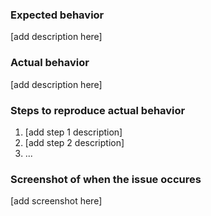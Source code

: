 ### Expected behavior

[add description here]

### Actual behavior

[add description here]

### Steps to reproduce actual behavior

1.  [add step 1 description]
2.  [add step 2 description]
3.  ...

### Screenshot of when the issue occures

[add screenshot here]
